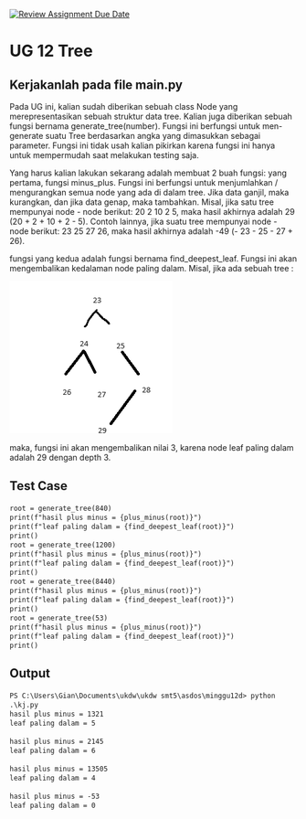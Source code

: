 [![Review Assignment Due Date](https://classroom.github.com/assets/deadline-readme-button-22041afd0340ce965d47ae6ef1cefeee28c7c493a6346c4f15d667ab976d596c.svg)](https://classroom.github.com/a/SmSQZwAC)
# UG 12 Tree

## Kerjakanlah pada file main.py
Pada UG ini, kalian sudah diberikan sebuah class Node yang merepresentasikan sebuah struktur data tree. Kalian juga diberikan sebuah fungsi bernama generate_tree(number). Fungsi ini berfungsi untuk men-generate suatu Tree berdasarkan angka yang dimasukkan sebagai parameter. Fungsi ini tidak usah kalian pikirkan karena fungsi ini hanya untuk mempermudah saat melakukan testing saja.

Yang harus kalian lakukan sekarang adalah membuat 2 buah fungsi: yang pertama, fungsi minus_plus. Fungsi ini berfungsi untuk menjumlahkan / mengurangkan semua node yang ada di dalam tree. Jika data ganjil, maka kurangkan, dan jika data genap, maka tambahkan. Misal, jika satu tree mempunyai node - node berikut: 20 2 10 2 5, maka hasil akhirnya adalah 29 (20 + 2 + 10 + 2 - 5). Contoh lainnya, jika suatu tree mempunyai node - node berikut: 23 25 27 26, maka hasil akhirnya adalah -49 (- 23 - 25 - 27 + 26).

fungsi yang kedua adalah fungsi bernama find_deepest_leaf. Fungsi ini akan mengembalikan kedalaman node paling dalam. Misal, jika ada sebuah tree :

![](ss.png)

maka, fungsi ini akan mengembalikan nilai 3, karena node leaf paling dalam adalah 29 dengan depth 3. 


## Test Case
    root = generate_tree(840)
    print(f"hasil plus minus = {plus_minus(root)}")
    print(f"leaf paling dalam = {find_deepest_leaf(root)}")
    print()
    root = generate_tree(1200)
    print(f"hasil plus minus = {plus_minus(root)}")
    print(f"leaf paling dalam = {find_deepest_leaf(root)}")
    print()
    root = generate_tree(8440)
    print(f"hasil plus minus = {plus_minus(root)}")
    print(f"leaf paling dalam = {find_deepest_leaf(root)}")
    print()
    root = generate_tree(53)
    print(f"hasil plus minus = {plus_minus(root)}")
    print(f"leaf paling dalam = {find_deepest_leaf(root)}")
    print()

## Output
    PS C:\Users\Gian\Documents\ukdw\ukdw smt5\asdos\minggu12d> python .\kj.py
    hasil plus minus = 1321
    leaf paling dalam = 5

    hasil plus minus = 2145
    leaf paling dalam = 6

    hasil plus minus = 13505
    leaf paling dalam = 4

    hasil plus minus = -53
    leaf paling dalam = 0